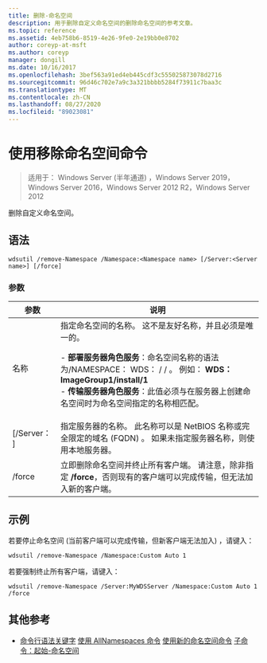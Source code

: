 ```yaml
---
title: 删除-命名空间
description: 用于删除自定义命名空间的删除命名空间的参考文章。
ms.topic: reference
ms.assetid: 4eb758b6-8519-4e26-9fe0-2e19bb0e8702
author: coreyp-at-msft
ms.author: coreyp
manager: dongill
ms.date: 10/16/2017
ms.openlocfilehash: 3bef563a91ed4eb445cdf3c555025873078d2716
ms.sourcegitcommit: 96d46c702e7a9c3a321bbbb5284f73911c7baa3c
ms.translationtype: MT
ms.contentlocale: zh-CN
ms.lasthandoff: 08/27/2020
ms.locfileid: "89023081"
---
```

# <a name="using-the-remove-namespace-command"></a>使用移除命名空间命令

> 适用于： Windows Server (半年通道) ，Windows Server 2019，Windows Server 2016，Windows Server 2012 R2，Windows Server 2012

删除自定义命名空间。

## <a name="syntax"></a>语法
```
wdsutil /remove-Namespace /Namespace:<Namespace name> [/Server:<Server name>] [/force]
```
### <a name="parameters"></a>参数
|参数|说明|
|-------|--------|
|名称<Namespace name>|指定命名空间的名称。 这不是友好名称，并且必须是唯一的。<p>-   **部署服务器角色服务**：命名空间名称的语法为/NAMESPACE： WDS： <ImageGroup> / <ImageName> / <Index> 。 例如： **WDS： ImageGroup1/install/1**<br />-   **传输服务器角色服务**：此值必须与在服务器上创建命名空间时为命名空间指定的名称相匹配。|
|[/Server： <Server name> ]|指定服务器的名称。 此名称可以是 NetBIOS 名称或完全限定的域名 (FQDN) 。 如果未指定服务器名称，则使用本地服务器。|
|/force|立即删除命名空间并终止所有客户端。 请注意，除非指定 **/force**，否则现有的客户端可以完成传输，但无法加入新的客户端。|
## <a name="examples"></a>示例
若要停止命名空间 (当前客户端可以完成传输，但新客户端无法加入) ，请键入：
```
wdsutil /remove-Namespace /Namespace:Custom Auto 1
```
若要强制终止所有客户端，请键入：
```
wdsutil /remove-Namespace /Server:MyWDSServer /Namespace:Custom Auto 1 /force
```
## <a name="additional-references"></a>其他参考
- [命令行语法关键字](command-line-syntax-key.md) 
[使用 AllNamespaces 命令](using-the-get-allnamespaces-command.md) 
[使用新的命名空间命令](using-the-new-namespace-command.md) 
[子命令：起始-命名空间](subcommand-start-namespace.md)
